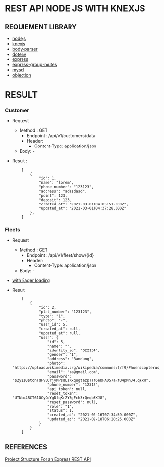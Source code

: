 # REST API NODE JS WITH KNEXJS

## REQUIEMENT LIBRARY

- [nodejs](https://nodejs.org/en/)
- [knexjs](http://knexjs.org/)
- [body-parser](https://www.npmjs.com/package/body-parser)
- [dotenv](https://www.npmjs.com/package/dotenv)
- [express](https://expressjs.com/)
- [express-group-routes](https://www.npmjs.com/package/express-group-routes)
- [mysql](https://www.npmjs.com/package/mysql)
- [objection](https://vincit.github.io/objection.js/guide/query-examples.html#delete-queries)



# RESULT 

### Customer 

- Request 
    - Method : GET
        - Endpoint : /api/v1/customers/data
        - Header:
            - Content-Type: application/json
    - Body: -

- Result : 

    ```
        [
            {
                "id": 1,
                "name": "lorem",
                "phone_number": "123123",
                "address": "adasdasd",
                "point": 123,
                "deposit": 123,
                "created_at": "2021-03-01T04:05:51.000Z",
                "updated_at": "2021-03-01T04:37:28.000Z"
            },
        ]

    ```
### Fleets
- Request
    - Method : GET
        - Endpoint : /api/v1/fleet/show/{id}
        - Header:
            - Content-Type: application/json
    - Body: -

- [with Eager loading](https://vincit.github.io/objection.js/guide/query-examples.html#eager-loading)
- Result
    ```
        [
            {
                "id": 2,
                "plat_number": "123123",
                "type": "1",
                "photo": "-",
                "user_id": 5,
                "created_at": null,
                "updated_at": null,
                "user": {
                    "id": 5,
                    "name": "",
                    "identity_id": "022154",
                    "gender": "1",
                    "address": "Bandung",
                    "photo": "https://upload.wikimedia.org/wikipedia/commons/f/f9/Phoenicopterus_ruber_in_São_Paulo_Zoo.jpg",
                    "email": "aa@gmail.com",
                    "password": "$2y$10$tcnTdFV0UrjyMPsdLzRxqugtazpTTf6ebPA0S7aRfQ4pMnJ4.qkkW",
                    "phone_number": "12312",
                    "api_token": null,
                    "reset_token": "UTNbo4BCT61OCyGoYgDfqKrZY8gFch3rQeqb3XJ8",
                    "reset_password": null,
                    "role": "1",
                    "status": 1,
                    "created_at": "2021-02-16T07:34:59.000Z",
                    "updated_at": "2021-02-18T06:20:25.000Z"
                }
            }
        ]
    ```

## REFERENCES

[Project Structure For an Express REST API](https://www.coreycleary.me/project-structure-for-an-express-rest-api-when-there-is-no-standard-way)